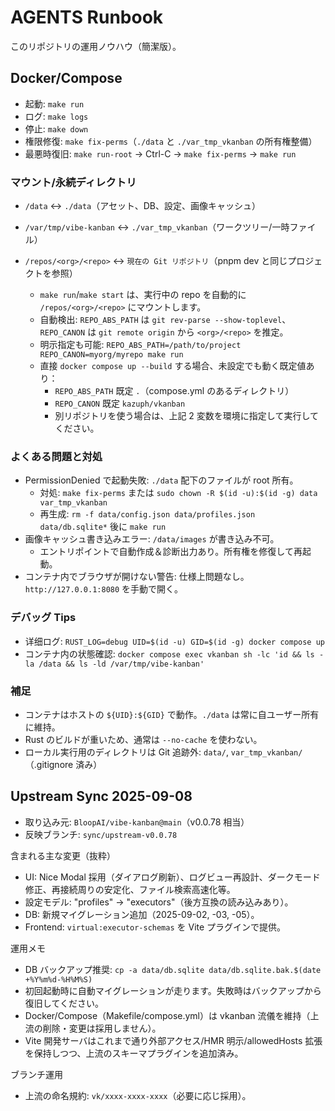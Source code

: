 # AGENTS Runbook

このリポジトリの運用ノウハウ（簡潔版）。

## Docker/Compose

- 起動: `make run`
- ログ: `make logs`
- 停止: `make down`
- 権限修復: `make fix-perms`（`./data` と `./var_tmp_vkanban` の所有権整備）
- 最悪時復旧: `make run-root` → Ctrl-C → `make fix-perms` → `make run`

### マウント/永続ディレクトリ
- `/data` ↔ `./data`（アセット、DB、設定、画像キャッシュ）
- `/var/tmp/vibe-kanban` ↔ `./var_tmp_vkanban`（ワークツリー/一時ファイル）
- `/repos/<org>/<repo>` ↔ `現在の Git リポジトリ`（pnpm dev と同じプロジェクトを参照）

  - `make run`/`make start` は、実行中の repo を自動的に `/repos/<org>/<repo>` にマウントします。
  - 自動検出: `REPO_ABS_PATH` は `git rev-parse --show-toplevel`、`REPO_CANON` は `git remote origin` から `<org>/<repo>` を推定。
  - 明示指定も可能: `REPO_ABS_PATH=/path/to/project REPO_CANON=myorg/myrepo make run`
  - 直接 `docker compose up --build` する場合、未設定でも動く既定値あり：
    - `REPO_ABS_PATH` 既定 `.`（compose.yml のあるディレクトリ）
    - `REPO_CANON` 既定 `kazuph/vkanban`
    - 別リポジトリを使う場合は、上記 2 変数を環境に指定して実行してください。

### よくある問題と対処
- PermissionDenied で起動失敗: `./data` 配下のファイルが root 所有。
  - 対処: `make fix-perms` または `sudo chown -R $(id -u):$(id -g) data var_tmp_vkanban`
  - 再生成: `rm -f data/config.json data/profiles.json data/db.sqlite*` 後に `make run`
- 画像キャッシュ書き込みエラー: `/data/images` が書き込み不可。
  - エントリポイントで自動作成＆診断出力あり。所有権を修復して再起動。
- コンテナ内でブラウザが開けない警告: 仕様上問題なし。`http://127.0.0.1:8080` を手動で開く。

### デバッグ Tips
- 详细ログ: `RUST_LOG=debug UID=$(id -u) GID=$(id -g) docker compose up`
- コンテナ内の状態確認: `docker compose exec vkanban sh -lc 'id && ls -la /data && ls -ld /var/tmp/vibe-kanban'`

### 補足
- コンテナはホストの `${UID}:${GID}` で動作。`./data` は常に自ユーザー所有に維持。
- Rust のビルドが重いため、通常は `--no-cache` を使わない。
- ローカル実行用のディレクトリは Git 追跡外: `data/`, `var_tmp_vkanban/`（.gitignore 済み）
## Upstream Sync 2025-09-08

- 取り込み元: `BloopAI/vibe-kanban@main`（v0.0.78 相当）
- 反映ブランチ: `sync/upstream-v0.0.78`

含まれる主な変更（抜粋）
- UI: Nice Modal 採用（ダイアログ刷新）、ログビュー再設計、ダークモード修正、再接続周りの安定化、ファイル検索高速化等。
- 設定モデル: "profiles" → "executors"（後方互換の読み込みあり）。
- DB: 新規マイグレーション追加（2025-09-02, -03, -05）。
- Frontend: `virtual:executor-schemas` を Vite プラグインで提供。

運用メモ
- DB バックアップ推奨: `cp -a data/db.sqlite data/db.sqlite.bak.$(date +%Y%m%d-%H%M%S)`
- 初回起動時に自動マイグレーションが走ります。失敗時はバックアップから復旧してください。
- Docker/Compose（Makefile/compose.yml）は vkanban 流儀を維持（上流の削除・変更は採用しません）。
- Vite 開発サーバはこれまで通り外部アクセス/HMR 明示/allowedHosts 拡張を保持しつつ、上流のスキーマプラグインを追加済み。

ブランチ運用
- 上流の命名規約: `vk/xxxx-xxxx-xxxx`（必要に応じ採用）。
